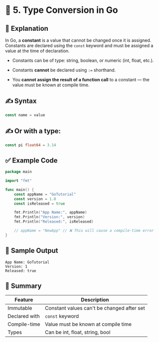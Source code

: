 # 🔄 5. Type Conversion in Go

## 📘 Explanation

In Go, a **constant** is a value that cannot be changed once it is assigned. Constants are declared using the `const` keyword and must be assigned a value at the time of declaration.

- Constants can be of type: string, boolean, or numeric (int, float, etc.).

- Constants **cannot** be declared using `:=` shorthand.

- You **cannot assign the result of a function call** to a constant — the value must be known at compile time.

## ✍️ Syntax

```go
const name = value
```
## ✍️ Or with a type:

```go
const pi float64 = 3.14
```

## ✅ Example Code

```go
package main

import "fmt"

func main() {
    const appName = "GoTutorial"
    const version = 1.0
    const isReleased = true

    fmt.Println("App Name:", appName)
    fmt.Println("Version:", version)
    fmt.Println("Released:", isReleased)

    // appName = "NewApp" // ❌ This will cause a compile-time error
}

```

## 🧪 Sample Output

```
App Name: GoTutorial
Version: 1
Released: true
```

## 🧩 Summary

| Feature             | Description                                |
|---------------------|--------------------------------------------|
| Immutable | Constant values can't be changed after set         |
| Declared with              | 	`const` keyword                         |
| Compile-time      | Value must be known at compile time   |
| Types    | Can be int, float, string, bool  |